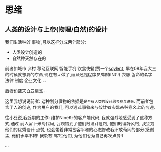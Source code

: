
# 思绪

## 人类的设计与上帝(物理/自然)的设计

我们生活种的'事物',可以这样分成两个部分:

* 人类设计创造的
* 自然种天然存在的

前者如城市 乡村 移动互联网 智能手机 饮食快餐(赞一个[soylent][soylent],
早在08年我大三的时候就想要的东西,现在有人做了,而且还是程序员!期待ING!) 衣服 色彩的名字
法律 制度 企业文化 ...

后者如蓝天白云星空...

这里我想说说前者: 这种划分事物的依据是`是否有人类的设计思考参与进来`.
而前者包含了人的创造, 作为用户的我们,
可以通过事物来与设计者实现某种意义上的沟通.

往小处说,我近期的工作: 维护NineKe的客户端代码, 我就强烈地感受到了这种方式,通过
前人留下来的代码, 我领悟到了他们的设计思路, 他们的偏好风格; 我会为他们的优秀设计
点赞, 也会带着非常宽容平和的心态修改我不敢苟同的部分(感谢主, 他们水平不错!
我没有'骂'过他们, 为他们也为自己再次点赞!)

...


[soylent]: http://www.soylent.me

